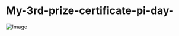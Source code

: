 # My-3rd-prize-certificate-pi-day-
![Image](https://github.com/user-attachments/assets/d829b4ef-55fa-41ef-82b5-fe5b37fef9cb)
